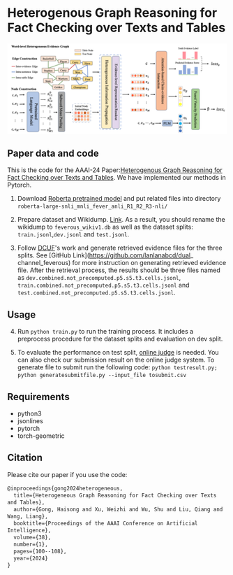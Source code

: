 # Heterogenous Graph Reasoning for Fact Checking over Texts and Tables

![modelstruct](pics/modelstruct.png)

## Paper data and code
This is the code for the AAAI-24 Paper:[Heterogenous Graph Reasoning for Fact Checking over Texts and Tables](https://arxiv.org/abs/2402.13028v1). We have implemented our methods in Pytorch.

1. Download [Roberta pretrained model](https://huggingface.co/ynie/roberta-large-snli_mnli_fever_anli_R1_R2_R3-nli) and put related files into directory `roberta-large-snli_mnli_fever_anli_R1_R2_R3-nli/`

2. Prepare dataset and Wikidump. [Link](https://fever.ai/dataset/feverous.html). As a result, you should rename the wikidump to `feverous_wikiv1.db` as well as the dataset splits: `train.jsonl`,`dev.jsonl` and `test.jsonl`.

3. Follow [DCUF](https://aclanthology.org/2022.naacl-main.384)'s work and generate retrieved evidence files for the three splits. See [GitHub Link](https://github.com/lanlanabcd/dual_
channel_feverous)  for more instruction on generating retrieved evidence file. After the retrieval process, the results should be three files named as `dev.combined.not_precomputed.p5.s5.t3.cells.jsonl`, `train.combined.not_precomputed.p5.s5.t3.cells.jsonl` and `test.combined.not_precomputed.p5.s5.t3.cells.jsonl`.

## Usage

4. Run `python train.py` to run the training process. It includes a preprocess procedure for the dataset splits and evaluation on dev split.

5. To evaluate the performance on test split, [online judge](https://eval.ai/web/challenges/challenge-page/1091/overview) is needed. You can also check our submission result on the online judge system. To generate file to submit run the following code: `python testresult.py; python generatesubmitfile.py --input_file tosubmit.csv`

## Requirements
- python3
- jsonlines
- pytorch
- torch-geometric

## Citation
Please cite our paper if you use the code:
```
@inproceedings{gong2024heterogeneous,
  title={Heterogeneous Graph Reasoning for Fact Checking over Texts and Tables},
  author={Gong, Haisong and Xu, Weizhi and Wu, Shu and Liu, Qiang and Wang, Liang},
  booktitle={Proceedings of the AAAI Conference on Artificial Intelligence},
  volume={38},
  number={1},
  pages={100--108},
  year={2024}
}
```
